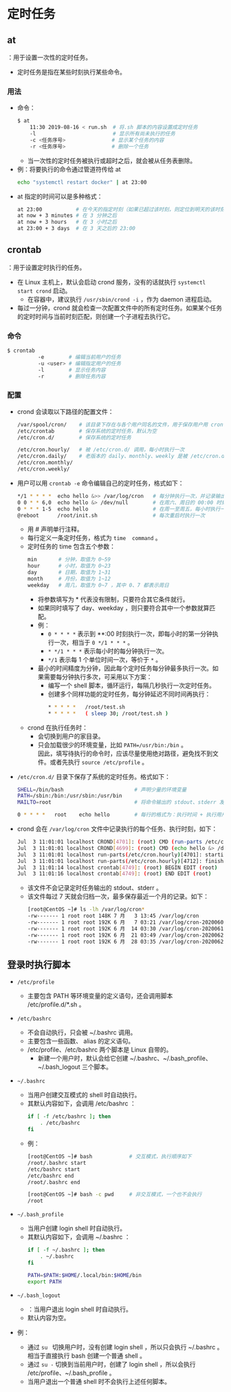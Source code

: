 # 定时任务

## at

：用于设置一次性的定时任务。
- 定时任务是指在某些时刻执行某些命令。

### 用法

- 命令：
  ```sh
  $ at
      11:30 2019-08-16 < run.sh  # 将.sh 脚本的内容设置成定时任务
      -l                         # 显示所有尚未执行的任务
      -c <任务序号>               # 显示某个任务的内容
      -r <任务序号>               # 删除一个任务
  ```
  - 当一次性的定时任务被执行或超时之后，就会被从任务表删除。
- 例：将要执行的命令通过管道符传给 at
  ```sh
  echo "systemctl restart docker" | at 23:00
  ```
- at 指定的时间可以是多种格式：
  ```sh
  at 23:00           # 在今天的指定时刻（如果已超过该时刻，则定位到明天的该时刻）
  at now + 3 minutes # 在 3 分钟之后
  at now + 3 hours   # 在 3 小时之后
  at 23:00 + 3 days  # 在 3 天之后的 23:00
  ```

## crontab

：用于设置定时执行的任务。
- 在 Linux 主机上，默认会启动 crond 服务，没有的话就执行 `systemctl start crond` 启动。
  - 在容器中，建议执行 `/usr/sbin/crond -i` ，作为 daemon 进程启动。
- 每过一分钟，crond 就会检查一次配置文件中的所有定时任务。如果某个任务的定时时间与当前时刻匹配，则创建一个子进程去执行它。

### 命令

```sh
$ crontab
          -e        # 编辑当前用户的任务
          -u <user> # 编辑指定用户的任务
          -l        # 显示任务内容
          -r        # 删除任务内容
```

### 配置

- crond 会读取以下路径的配置文件：
  ```sh
  /var/spool/cron/    # 该目录下存在与各个用户同名的文件，用于保存用户用 crontab -e 命令编辑的定时任务
  /etc/crontab        # 保存系统的定时任务，默认为空
  /etc/cron.d/        # 保存系统的定时任务

  /etc/cron.hourly/   # 被 /etc/cron.d/ 调用，每小时执行一次
  /etc/cron.daily/    # 老版本的 daily、monthly、weekly 是被 /etc/cron.d/ 调用，现在是被 anacron 进程调用
  /etc/cron.monthly/
  /etc/cron.weekly/
  ```
- 用户可以用 `crontab -e` 命令编辑自己的定时任务，格式如下：
  ```sh
  */1 * * * *  echo hello &>> /var/log/cron   # 每分钟执行一次，并记录输出内容
  0 0 * * 6,0  echo hello &> /dev/null        # 在周六、周日的 00:00 时刻执行任务，并丢弃输出
  0 * * * 1-5  echo hello                     # 在周一至周五，每小时执行一次任务
  @reboot      /root/init.sh                  # 每次重启时执行一次
  ```
  - 用 # 声明单行注释。
  - 每行定义一条定时任务，格式为 `time  command` 。
  - 定时任务的 time 包含五个参数：
    ```sh
    min       # 分钟，取值为 0~59
    hour      # 小时，取值为 0~23
    day       # 日期，取值为 1~31
    month     # 月份，取值为 1~12
    weekday   # 周几，取值为 0~7 ，其中 0、7 都表示周日
    ```
    - 将参数填写为 * 代表没有限制，只要符合其它条件就行。
    - 如果同时填写了 day、weekday ，则只要符合其中一个参数就算匹配。
    - 例：
      - `0 * * * *` 表示到 **:00 时刻执行一次，即每小时的第一分钟执行一次，相当于 `0 */1 * * *` 。
      - `* */1 * * *` 表示每小时的每分钟执行一次。
      - `*/1` 表示每 1 个单位时间一次，等价于 `*` 。
    - 最小的时间精度为分钟，因此每个定时任务每分钟最多执行一次。如果需要每分钟执行多次，可采用以下方案：
      - 编写一个 shell 脚本，循环运行，每隔几秒执行一次定时任务。
      - 创建多个同样功能的定时任务，每分钟延迟不同时间再执行：
        ```sh
        * * * * *   /root/test.sh
        * * * * *   ( sleep 30; /root/test.sh )
        ```
  - crond 在执行任务时：
    - 会切换到用户的家目录。
    - 只会加载很少的环境变量，比如 `PATH=/usr/bin:/bin` 。\
      因此，填写待执行的命令时，应该尽量使用绝对路径，避免找不到文件。或者先执行 `source /etc/profile` 。

- `/etc/cron.d/` 目录下保存了系统的定时任务。格式如下：
  ```sh
  SHELL=/bin/bash                       # 声明少量的环境变量
  PATH=/sbin:/bin:/usr/sbin:/usr/bin
  MAILTO=root                           # 将命令输出的 stdout、stderr 发送到邮箱 /var/mail/root

  0 * * * *   root    echo hello        # 每行的格式为：执行时间 + 执行用户 + 待执行的命令
  ```

- crond 会在 `/var/log/cron` 文件中记录执行的每个任务、执行时刻，如下：
  ```sh
  Jul  3 11:01:01 localhost CROND[4701]: (root) CMD (run-parts /etc/cron.hourly)    # 执行 /etc/cron.hourly
  Jul  3 11:01:01 localhost CROND[4699]: (root) CMD (echo hello &> /dev/null)       # 执行用户自定义的任务
  Jul  3 11:01:01 localhost run-parts(/etc/cron.hourly)[4701]: starting 0anacron
  Jul  3 11:01:01 localhost run-parts(/etc/cron.hourly)[4712]: finished 0anacron
  Jul  3 11:01:14 localhost crontab[4749]: (root) BEGIN EDIT (root)                 # root 用户执行了 crontab -e 命令
  Jul  3 11:01:16 localhost crontab[4749]: (root) END EDIT (root)
  ```
  - 该文件不会记录定时任务输出的 stdout、stderr 。
  - 该文件每过 7 天就会归档一次，最多保存最近一个月的记录。如下：
    ```sh
    [root@CentOS ~]# ls -lh /var/log/cron*
    -rw------- 1 root root 148K 7 月   3 13:45 /var/log/cron
    -rw------- 1 root root 192K 6 月   7 03:21 /var/log/cron-20200607
    -rw------- 1 root root 192K 6 月  14 03:30 /var/log/cron-20200614
    -rw------- 1 root root 192K 6 月  21 03:49 /var/log/cron-20200621
    -rw------- 1 root root 192K 6 月  28 03:35 /var/log/cron-20200628
    ```

## 登录时执行脚本

- `/etc/profile`
  - 主要包含 PATH 等环境变量的定义语句，还会调用脚本 /etc/profile.d/*.sh 。

- `/etc/bashrc`
  - 不会自动执行，只会被 ~/.bashrc 调用。
  - 主要包含一些函数、 alias 的定义语句。
  - /etc/profile、/etc/bashrc 两个脚本是 Linux 自带的。
    - 新建一个用户时，默认会给它创建 ~/.bashrc、~/.bash_profile、~/.bash_logout 三个脚本。

- `~/.bashrc`
  - 当用户创建交互模式的 shell 时自动执行。
  - 其默认内容如下，会调用 /etc/bashrc ：
    ```sh
    if [ -f /etc/bashrc ]; then
        . /etc/bashrc
    fi
    ```
  - 例：
    ```sh
    [root@CentOS ~]# bash            # 交互模式，执行顺序如下
    /root/.bashrc start
    /etc/bashrc start
    /etc/bashrc end
    /root/.bashrc end
    ```
    ```sh
    [root@CentOS ~]# bash -c pwd     # 非交互模式，一个也不会执行
    /root
    ```

- `~/.bash_profile`
  - 当用户创建 login shell 时自动执行。
  - 其默认内容如下，会调用 ~/.bashrc ：
    ```sh
    if [ -f ~/.bashrc ]; then
        . ~/.bashrc
    fi

    PATH=$PATH:$HOME/.local/bin:$HOME/bin
    export PATH
    ```

- `~/.bash_logout`
  - ：当用户退出 login shell 时自动执行。
  - 默认内容为空。

- 例：
  - 通过 `su ` 切换用户时，没有创建 login shell ，所以只会执行 ~/.bashrc 。相当于直接执行 bash 创建一个普通 shell 。
  - 通过 `su -` 切换到当前用户时，创建了 login shell ，所以会执行 /etc/profile、~/.bash_profile 。
  - 当用户退出一个普通 shell 时不会执行上述任何脚本。
